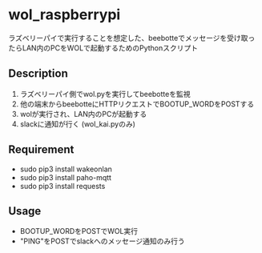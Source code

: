 # wol_raspberrypi

ラズベリーパイで実行することを想定した、beebotteでメッセージを受け取ったらLAN内のPCをWOLで起動するためのPythonスクリプト

## Description
1. ラズベリーパイ側でwol.pyを実行してbeebotteを監視
2. 他の端末からbeebotteにHTTPリクエストでBOOTUP_WORDをPOSTする
3. wolが実行され、LAN内のPCが起動する
4. slackに通知が行く (wol_kai.pyのみ)

## Requirement
* sudo pip3 install wakeonlan
* sudo pip3 install paho-mqtt
* sudo pip3 install requests

## Usage
* BOOTUP_WORDをPOSTでWOL実行
* "PING"をPOSTでslackへのメッセージ通知のみ行う
